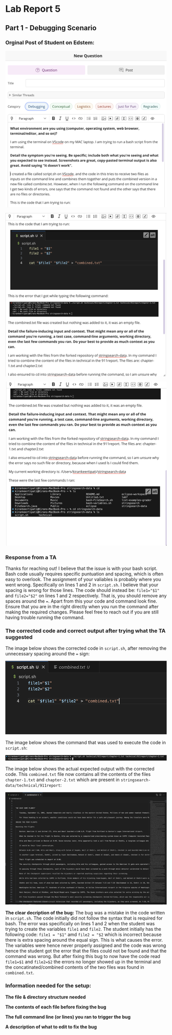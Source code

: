 # Lab Report 5 #

## Part 1 - Debugging Scenario ##

### Orginal Post of Student on Edstem: ###
![EDSTEM1](edstem1.png)

![EDSTEM2](edstem2.png)

![EDSTEM3](edstem3.png)

### Response from a TA ###
Thanks for reaching out! I believe that the issue is with your bash script. Bash code usually requires specific puntuation and spacing, which is often easy to overlook. The assignment of your valiables is probably where you went wrong. Specifically on lines 1 and 2 in `script.sh`. I believe that your spacing is wrong for those lines. The code should instead be: `file1="$1"` and `file2="$2"` on lines 1 and 2 respectively. That is, you should remove any spaces around the `=`. Apart from this your code and command look fine. Ensure that you are in the right directly when you run the command after making the required changes. Please feel free to reach out if you are still having trouble running the command.


### The corrected code and correct output after trying what the TA suggested ###

The image below shows the corrected code in `script.sh`, after removing the unnecessary spacing around the `=` sign:

![correctedcode](correctedcode.png)

The image below shows the command that was used to execute the code in `script.sh`:

![correctedcommand](correctedcommand.png)

The image below shows the actual expected output with the corrected code. This `combined.txt` file now contains all the contents of the files `chapter-1.txt` and `chapter-2.txt` which are present in `stringsearch-data/technical/911report`:

![correctedoutput](correctedoutput.png)

**The clear decription of the bug:** 
The bug was a mistake in the code written in `script.sh`. The code initially did not follow the syntax that is required for bash. The error was specifically on lines 1 and 2 when the student was trying to create the variables `file1` and `file2`. The student initially has the following code: `file1 = "$1"` amd `file2 = "$2` which is incorrect because there is extra spacing around the equal sign. This is what causes the error. The variables were hence never properly assigned and the code was wrong hence the student got the error that the files could not be found and that the command was wrong. But after fixing this bug to now have the code read `file1=$1` and `file2=$2` the errors no longer showed up in the terminal and the concatinated/combined contents of the two files was found in `combined.txt`.

### Information needed for the setup: ###

**The file & directory structure needed**

**The contents of each file before fixing the bug**

**The full command line (or lines) you ran to trigger the bug**

**A description of what to edit to fix the bug**

